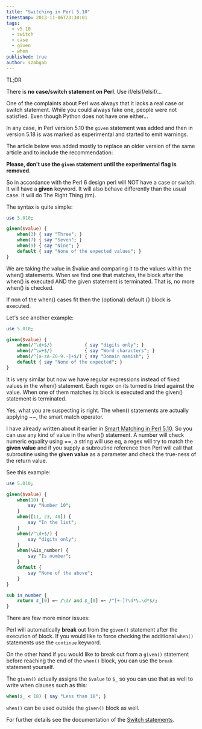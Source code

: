 ```yaml
---
title: "Switching in Perl 5.10"
timestamp: 2013-11-06T23:30:01
tags:
  - v5.10
  - switch
  - case
  - given
  - when
published: true
author: szabgab
---
```



TL;DR

There is <b>no case/switch statement on Perl</b>. Use if/elsif/elsif/...

One of the complaints about Perl was always that it lacks a real
case or switch statement. While you could always fake one, people
were not satisfied. Even though Python does not have one either...

In any case, in Perl version 5.10 the `given` statement was
added and then in version 5.18 is was marked as experimental
and started to emit warnings.

The article below was added mostly to replace an older version of
the same article and to include the recommendation:

<b>Please, don't use the `given` statement until the experimental
flag is removed.</b>


So in accordance with the Perl 6 design perl will NOT have a case
or switch. It will have a <b>given</b> keyword. It will also behave
differently than the usual case. It will do The Right Thing (tm).

The syntax is quite simple:

```perl
use 5.010;

given($value) {
    when(3) { say "Three"; }
    when(7) { say "Seven"; }
    when(9) { say "Nine"; }
    default { say "None of the expected values"; }
}
```

We are taking the value in $value and comparing it to the 
values within the when() statements. When we find one that 
matches, the block after the when() is executed AND the
given statement is terminated. That is, no more when()
is checked.

If non of the when() cases fit then the (optional)
default {} block is executed.

Let's see another example:

```perl
use 5.010;

given($value) {
    when(/^\d+$/)            { say "digits only"; }
    when(/^\w+$/)            { say "Word characters"; }
    when(/^[a-zA-Z0-9.-]+$/) { say "Domain namish"; }
    default { say "None of the expected"; }
}
```

It is very similar but now we have regular expressions instead
of fixed values in the when() statement. Each regex on its 
turned is tried against the value. When one of them matches
its block is executed and the given() statement is terminated.


Yes, what you are suspecting is right. The when() statements 
are actually applying ~~, the smart match operator.

I have already written about it earlier in
[Smart Matching in Perl 5.10](/smart-matching-in-perl-5.10).
So you can use any kind of value in the when() statement.
A number will check numeric equality using ==, a string will use
eq, a regex will try to match the <b>given value</b> and if you
supply a subroutine reference then Perl will call that subroutine
using the <b>given value</b> as a parameter and check the true-ness
of the return value.

See this example:

```perl
use 5.010;

given($value) {
    when(10) {
        say "Number 10";
    }
    when([11, 23, 48]) {
        say "In the list";
    }
    when(/^\d+$/) {
        say "digits only";
    }
    when(\&is_number) {
        say "Is number";
    }
    default {
        say "None of the above";
    }
}

sub is_number {
    return $_[0] =~ /\d/ and $_[0] =~ /^[+-]?\d*\.\d*$/;
}
```

There are few more minor issues:

Perl will automatically <b>break</b> out from the `given()`
statement after the execution of block. If you would like to
force checking the additional `when()` statements use the
`continue` keyword.

On the other hand if you would like to break out from a `given()`
statement before reaching the end of the `when()` block, you can use the
`break` statement yourself.

The `given()` actually assigns the `$value` to `$_` so you can use that 
as well to write when clauses such as this:

```perl
when($_ < 18) { say "Less than 18"; }
```

`when()` can be used outside the `given()` block as well.

For further details see the documentation of the
[Switch statements](http://perldoc.perl.org/perlsyn.html#Switch-statements).

